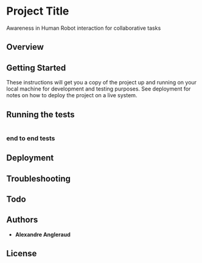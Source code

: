 # Project Title

Awareness in Human Robot interaction for collaborative tasks

## Overview

## Getting Started

These instructions will get you a copy of the project up and running on your local machine for development and testing purposes.
See deployment for notes on how to deploy the project on a live system.

## Running the tests
```
```

### end to end tests

## Deployment

## Troubleshooting

## Todo

## Authors

* **Alexandre Angleraud**

## License

